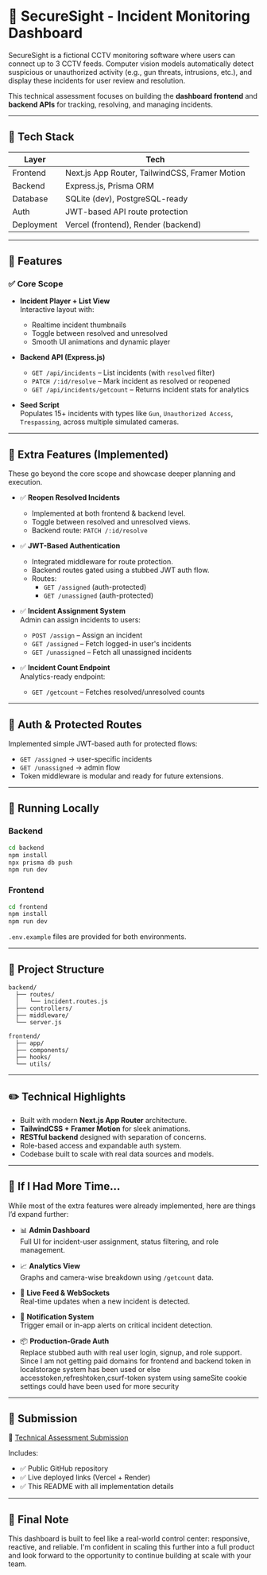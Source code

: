 
# 🚨 SecureSight - Incident Monitoring Dashboard

SecureSight is a fictional CCTV monitoring software where users can connect up to 3 CCTV feeds. Computer vision models automatically detect suspicious or unauthorized activity (e.g., gun threats, intrusions, etc.), and display these incidents for user review and resolution.

This technical assessment focuses on building the **dashboard frontend** and **backend APIs** for tracking, resolving, and managing incidents.

---

## 🧱 Tech Stack

| Layer        | Tech                     |
| ------------ | ------------------------ |
| Frontend     | Next.js App Router, TailwindCSS, Framer Motion |
| Backend      | Express.js, Prisma ORM   |
| Database     | SQLite (dev), PostgreSQL-ready |
| Auth         | JWT-based API route protection |
| Deployment   | Vercel (frontend), Render (backend) |

---

## 🚀 Features

### ✅ Core Scope

- **Incident Player + List View**  
  Interactive layout with:
  - Realtime incident thumbnails
  - Toggle between resolved and unresolved
  - Smooth UI animations and dynamic player

- **Backend API (Express.js)**  
  - `GET /api/incidents` – List incidents (with `resolved` filter)
  - `PATCH /:id/resolve` – Mark incident as resolved or reopened
  - `GET /api/incidents/getcount` – Returns incident stats for analytics

- **Seed Script**  
  Populates 15+ incidents with types like `Gun`, `Unauthorized Access`, `Trespassing`, across multiple simulated cameras.

---

## 🌟 Extra Features (Implemented)

These go beyond the core scope and showcase deeper planning and execution.

- ✅ **Reopen Resolved Incidents**  
  - Implemented at both frontend & backend level.
  - Toggle between resolved and unresolved views.
  - Backend route: `PATCH /:id/resolve`

- ✅ **JWT-Based Authentication**  
  - Integrated middleware for route protection.
  - Backend routes gated using a stubbed JWT auth flow.
  - Routes:  
    - `GET /assigned` (auth-protected)  
    - `GET /unassigned` (auth-protected)

- ✅ **Incident Assignment System**  
  Admin can assign incidents to users:
  - `POST /assign` – Assign an incident
  - `GET /assigned` – Fetch logged-in user's incidents
  - `GET /unassigned` – Fetch all unassigned incidents

- ✅ **Incident Count Endpoint**  
  Analytics-ready endpoint:
  - `GET /getcount` – Fetches resolved/unresolved counts

---

## 🔐 Auth & Protected Routes

Implemented simple JWT-based auth for protected flows:
- `GET /assigned` → user-specific incidents
- `GET /unassigned` → admin flow
- Token middleware is modular and ready for future extensions.

---

## 🧪 Running Locally

### Backend
```bash
cd backend
npm install
npx prisma db push
npm run dev
```

### Frontend
```bash
cd frontend
npm install
npm run dev
```

`.env.example` files are provided for both environments.

---

## 📁 Project Structure

```
backend/
  ├── routes/
  │   └── incident.routes.js
  ├── controllers/
  ├── middleware/
  └── server.js

frontend/
  ├── app/
  ├── components/
  ├── hooks/
  └── utils/
```

---

## ✏️ Technical Highlights

- Built with modern **Next.js App Router** architecture.
- **TailwindCSS + Framer Motion** for sleek animations.
- **RESTful backend** designed with separation of concerns.
- Role-based access and expandable auth system.
- Codebase built to scale with real data sources and models.

---

## 🤔 If I Had More Time...

While most of the extra features were already implemented, here are things I’d expand further:

- 📊 **Admin Dashboard**  
  Full UI for incident-user assignment, status filtering, and role management.

- 📈 **Analytics View**  
  Graphs and camera-wise breakdown using `/getcount` data.

- 🔁 **Live Feed & WebSockets**  
  Real-time updates when a new incident is detected.

- 🔔 **Notification System**  
  Trigger email or in-app alerts on critical incident detection.

- 📦 **Production-Grade Auth**  
  Replace stubbed auth with real user login, signup, and role support.
  Since I am not getting paid domains for frontend and backend token in localstorage system has been used or else accesstoken,refreshtoken,csurf-token system using sameSite cookie settings could have been used for more security

---

## 📮 Submission

🔗 [Technical Assessment Submission](https://instinctive-studio.notion.site/2f94e658b574978b9f846e4745f35a21?pvs=105)

Includes:
- ✅ Public GitHub repository
- ✅ Live deployed links (Vercel + Render)
- ✅ This README with all implementation details

---

## 💬 Final Note

This dashboard is built to feel like a real-world control center: responsive, reactive, and reliable. I'm confident in scaling this further into a full product and look forward to the opportunity to continue building at scale with your team.
